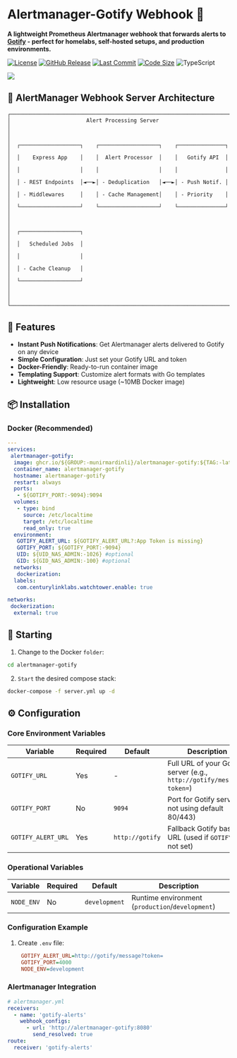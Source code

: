 # Alertmanager-Gotify Webhook 🔔

**A lightweight Prometheus Alertmanager webhook that forwards alerts to [Gotify](https://gotify.net/) - perfect for homelabs, self-hosted setups, and production environments.**

[![License](https://img.shields.io/badge/license-MIT-blue.svg)](LICENSE)
[![GitHub Release](https://img.shields.io/github/v/release/munirmardinli/alertmanager-gotify?include_prereleases&style=flat-square)](https://github.com/munirmardinli/alertmanager-gotify/releases)
[![Last Commit](https://img.shields.io/github/last-commit/munirmardinli/alertmanager-gotify?style=flat-square)](https://github.com/munirmardinli/alertmanager-gotify/commits)
[![Code Size](https://img.shields.io/github/languages/code-size/munirmardinli/alertmanager-gotify?style=flat-square)](https://github.com/munirmardinli/alertmanager-gotify)
![TypeScript](https://img.shields.io/badge/typescript-%23007ACC.svg?style=flat&logo=typescript&logoColor=white)

<a href="https://www.buymeacoffee.com/munirmardinli"><img src="https://img.buymeacoffee.com/button-api/?text=Buy me a coffee&emoji=☕&slug=munirmardinli&button_colour=40DCA5&font_colour=ffffff&font_family=Cookie&outline_colour=000000&coffee_colour=FFDD00" /></a>


## 🚨 AlertManager Webhook Server Architecture

```text
┌───────────────────────────────────────────────────────────────────────┐
│                        Alert Processing Server                        │
│                                                                       │
│  ┌───────────────────┐    ┌───────────────────┐    ┌───────────────┐  │
│  │    Express App    │    │  Alert Processor  │    │   Gotify API  │  │
│  │                   │    │                   │    │               │  │
│  │ - REST Endpoints  │◄──►│ - Deduplication   │◄──►│ - Push Notif. │  │
│  │ - Middlewares     │    │ - Cache Management│    │ - Priority    │  │
│  └───────────────────┘    └───────────────────┘    └───────────────┘  │
│                                                                       │
│  ┌───────────────────┐                                                │
│  │   Scheduled Jobs  │                                                │
│  │                   │                                                │
│  │ - Cache Cleanup   │                                                │
│  └───────────────────┘                                                │
│                                                                       │
└───────────────────────────────────────────────────────────────────────┘
```

## 🚀 Features

- **Instant Push Notifications**: Get Alertmanager alerts delivered to Gotify on any device
- **Simple Configuration**: Just set your Gotify URL and token
- **Docker-Friendly**: Ready-to-run container image
- **Templating Support**: Customize alert formats with Go templates
- **Lightweight**: Low resource usage (~10MB Docker image)

## 📦 Installation

### Docker (Recommended)

```yaml
---
services:
 alertmanager-gotify:
  image: ghcr.io/${GROUP:-munirmardinli}/alertmanager-gotify:${TAG:-latest}
  container_name: alertmanager-gotify
  hostname: alertmanager-gotify
  restart: always
  ports:
   - ${GOTIFY_PORT:-9094}:9094
  volumes:
   - type: bind
     source: /etc/localtime
     target: /etc/localtime
     read_only: true
  environment:
   GOTIFY_ALERT_URL: ${GOTIFY_ALERT_URL?:App Token is missing}
   GOTIFY_PORT: ${GOTIFY_PORT:-9094}
   UID: ${UID_NAS_ADMIN:-1026} #optional
   GID: ${GID_NAS_ADMIN:-100} #optional
  networks:
   dockerization:
  labels:
   com.centurylinklabs.watchtower.enable: true

networks:
 dockerization:
  external: true

```

## 🚀 Starting

1. Change to the Docker `folder`:

```bash
cd alertmanager-gotify
```

2. `Start` the desired compose stack:

```bash
docker-compose -f server.yml up -d
```

## ⚙️ Configuration

### Core Environment Variables

| Variable                       | Required | Default                 | Description                                                         |
| ------------------------------ | -------- | ----------------------- | ------------------------------------------------------------------- |
| `GOTIFY_URL`                   | Yes      | -                       | Full URL of your Gotify server (e.g., `http://gotify/message?token=`) |
| `GOTIFY_PORT`                  | No       | `9094`                  | Port for Gotify server (if not using default 80/443)                |
| `GOTIFY_ALERT_URL`             | Yes      | `http://gotify`         | Fallback Gotify base URL (used if `GOTIFY_URL` not set)             |


### Operational Variables

| Variable         | Required | Default         | Description                                          |
| ---------------- | -------- | --------------- | ---------------------------------------------------- |
| `NODE_ENV`       | No       | `development`   | Runtime environment (`production`/`development`)     |

### Configuration Example

1. Create `.env` file:
   ```ini
	GOTIFY_ALERT_URL=http://gotify/message?token=
	GOTIFY_PORT=4000
	NODE_ENV=development
   ```

### Alertmanager Integration

```yaml
# alertmanager.yml
receivers:
  - name: 'gotify-alerts'
    webhook_configs:
      - url: 'http://alertmanager-gotify:8080'
        send_resolved: true
route:
  receiver: 'gotify-alerts'
```
